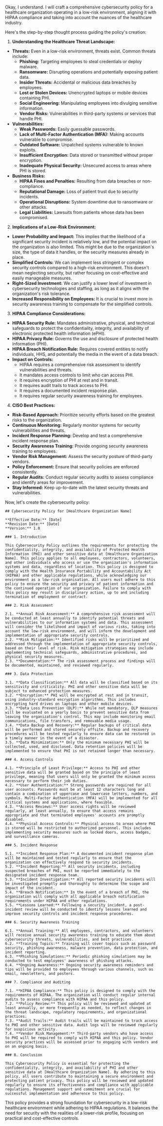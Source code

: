 Okay, I understand. I will craft a comprehensive cybersecurity policy for a healthcare organization operating in a low-risk environment, aligning it with HIPAA compliance and taking into account the nuances of the healthcare industry.

Here's the step-by-step thought process guiding the policy's creation:

1.  **Understanding the Healthcare Threat Landscape:**

*   **Threats:** Even in a low-risk environment, threats exist. Common threats include:
    *   **Phishing:** Targeting employees to steal credentials or deploy malware.
    *   **Ransomware:** Disrupting operations and potentially exposing patient data.
    *   **Insider Threats:** Accidental or malicious data breaches by employees.
    *   **Lost or Stolen Devices:** Unencrypted laptops or mobile devices containing PHI.
    *   **Social Engineering:** Manipulating employees into divulging sensitive information.
    *   **Vendor Risks:** Vulnerabilities in third-party systems or services that handle PHI.
*   **Vulnerabilities:**
    *   **Weak Passwords:** Easily guessable passwords.
    *   **Lack of Multi-Factor Authentication (MFA):** Making accounts vulnerable to compromise.
    *   **Outdated Software:** Unpatched systems vulnerable to known exploits.
    *   **Insufficient Encryption:** Data stored or transmitted without proper encryption.
    *   **Inadequate Physical Security:** Unsecured access to areas where PHI is stored.
*   **Business Risks:**
    *   **HIPAA Fines and Penalties:** Resulting from data breaches or non-compliance.
    *   **Reputational Damage:** Loss of patient trust due to security incidents.
    *   **Operational Disruptions:** System downtime due to ransomware or other attacks.
    *   **Legal Liabilities:** Lawsuits from patients whose data has been compromised.

2.  **Implications of a Low-Risk Environment:**

*   **Lower Probability and Impact:** This implies that the likelihood of a significant security incident is relatively low, and the potential impact on the organization is also limited. This might be due to the organization's size, the type of data it handles, or the security measures already in place.
*   **Simplified Controls:** We can implement less stringent or complex security controls compared to a high-risk environment. This doesn't mean neglecting security, but rather focusing on cost-effective and easily manageable measures.
*   **Right-Sized Investment:** We can justify a lower level of investment in cybersecurity technologies and staffing, as long as it aligns with the organization's risk tolerance.
*   **Increased Responsibility on Employees:** It is crucial to invest more in security awareness training to compensate for the simplified controls.

3.  **HIPAA Compliance Considerations:**

*   **HIPAA Security Rule:** Mandates administrative, physical, and technical safeguards to protect the confidentiality, integrity, and availability of electronic protected health information (ePHI).
*   **HIPAA Privacy Rule:** Governs the use and disclosure of protected health information (PHI).
*   **HIPAA Breach Notification Rule:** Requires covered entities to notify individuals, HHS, and potentially the media in the event of a data breach.
*   **Impact on Controls:**
    *   HIPAA requires a comprehensive risk assessment to identify vulnerabilities and threats.
    *   It mandates access controls to limit who can access PHI.
    *   It requires encryption of PHI at rest and in transit.
    *   It requires audit trails to track access to PHI.
    *   It requires a documented incident response plan.
    *   It requires regular security awareness training for employees.

4.  **CISO Best Practices:**

*   **Risk-Based Approach:** Prioritize security efforts based on the greatest risks to the organization.
*   **Continuous Monitoring:** Regularly monitor systems for security vulnerabilities and threats.
*   **Incident Response Planning:** Develop and test a comprehensive incident response plan.
*   **Security Awareness Training:** Provide ongoing security awareness training to employees.
*   **Vendor Risk Management:** Assess the security posture of third-party vendors.
*   **Policy Enforcement:** Ensure that security policies are enforced consistently.
*   **Regular Audits:** Conduct regular security audits to assess compliance and identify areas for improvement.
*   **Stay Informed:** Keep up-to-date with the latest security threats and vulnerabilities.

Now, let's create the cybersecurity policy:

```
## Cybersecurity Policy for [Healthcare Organization Name]

**Effective Date:** [Date]
**Revision Date:** [Date]
**Version:** 1.0

### 1. Introduction

This Cybersecurity Policy outlines the requirements for protecting the confidentiality, integrity, and availability of Protected Health Information (PHI) and other sensitive data at [Healthcare Organization Name]. This policy applies to all employees, contractors, volunteers, and other individuals who access or use the organization's information systems and data, regardless of location. This policy is designed to comply with the Health Insurance Portability and Accountability Act (HIPAA) and other applicable regulations, while acknowledging our environment as a low-risk organisation. All users must adhere to this policy to ensure the security and privacy of patient information and the continued operation of our organization. Failure to comply with this policy may result in disciplinary action, up to and including termination of employment or contract.

### 2. Risk Assessment

2.1. **Annual Risk Assessment:** A comprehensive risk assessment will be conducted at least annually to identify potential threats and vulnerabilities to our information systems and data. This assessment will consider the likelihood and impact of various risks, taking into account the low-risk environment, and will inform the development and implementation of appropriate security controls.
2.2. **Risk Mitigation:** Identified risks will be prioritized and addressed through the implementation of appropriate security controls, based on their level of risk. Risk mitigation strategies may include implementing technical safeguards, administrative procedures, and physical security measures.
2.3. **Documentation:** The risk assessment process and findings will be documented, maintained, and reviewed regularly.

### 3. Data Protection

3.1. **Data Classification:** All data will be classified based on its sensitivity and criticality. PHI and other sensitive data will be subject to enhanced protection measures.
3.2. **Encryption:** PHI will be encrypted at rest and in transit, using industry-standard encryption algorithms. This includes encrypting hard drives on laptops and other mobile devices.
3.3. **Data Loss Prevention (DLP):** While not mandatory, DLP measures will be evaluated on a yearly basis to prevent sensitive data from leaving the organization's control. This may include monitoring email communications, file transfers, and removable media usage.
3.4. **Data Backup and Recovery:** Regular backups of critical data will be performed and stored securely offsite. Backup and recovery procedures will be tested regularly to ensure data can be restored in a timely manner in the event of a disaster.
3.5. **Data Minimization:** Only the minimum necessary PHI will be collected, used, and disclosed. Data retention policies will be implemented to ensure that PHI is not retained longer than necessary.

### 4. Access Controls

4.1. **Principle of Least Privilege:** Access to PHI and other sensitive data will be granted based on the principle of least privilege, meaning that users will only be granted the minimum access necessary to perform their job duties.
4.2. **User Authentication:** Strong passwords are required for all user accounts. Passwords must be at least 12 characters long and contain a combination of uppercase and lowercase letters, numbers, and symbols. Multi-Factor Authentication (MFA) will be implemented for all critical systems and applications, where feasible.
4.3. **Access Reviews:** User access rights will be reviewed regularly, at least annually, to ensure that access remains appropriate and that terminated employees' accounts are promptly disabled.
4.4. **Physical Access Controls:** Physical access to areas where PHI is stored will be restricted to authorized personnel. This includes implementing security measures such as locked doors, access badges, and surveillance cameras.

### 5. Incident Response

5.1. **Incident Response Plan:** A documented incident response plan will be maintained and tested regularly to ensure that the organization can effectively respond to security incidents.
5.2. **Incident Reporting:** All security incidents, including suspected breaches of PHI, must be reported immediately to the designated incident response team.
5.3. **Incident Investigation:** All reported security incidents will be investigated promptly and thoroughly to determine the scope and impact of the incident.
5.4. **Breach Notification:** In the event of a breach of PHI, the organization will comply with all applicable breach notification requirements under HIPAA and other regulations.
5.5. **Lessons Learned:** Following a security incident, a post-incident review will be conducted to identify lessons learned and improve security controls and incident response procedures.

### 6. Security Awareness Training

6.1. **Annual Training:** All employees, contractors, and volunteers will receive annual security awareness training to educate them about cybersecurity threats, vulnerabilities, and best practices.
6.2. **Training Topics:** Training will cover topics such as password security, phishing awareness, malware prevention, data protection, and incident reporting.
6.3. **Phishing Simulations:** Periodic phishing simulations may be conducted to test employees' awareness of phishing attacks.
6.4. **Ongoing Awareness:** Ongoing security awareness reminders and tips will be provided to employees through various channels, such as email, newsletters, and posters.

### 7. Compliance and Auditing

7.1. **HIPAA Compliance:** This policy is designed to comply with the requirements of HIPAA. The organization will conduct regular internal audits to assess compliance with HIPAA and this policy.
7.2. **Policy Review:** This policy will be reviewed and updated at least annually, or more frequently as needed, to reflect changes in the threat landscape, regulatory requirements, and organizational practices.
7.3. **Audit Trails:** Audit trails will be maintained to track access to PHI and other sensitive data. Audit logs will be reviewed regularly for suspicious activity.
7.4. **Vendor Risk Management:** Third-party vendors who have access to PHI will be required to comply with HIPAA and this policy. Vendor security practices will be assessed prior to engaging with vendors and on an ongoing basis.

### 8. Conclusion

This Cybersecurity Policy is essential for protecting the confidentiality, integrity, and availability of PHI and other sensitive data at [Healthcare Organization Name]. By adhering to this policy, all users contribute to maintaining a secure environment and protecting patient privacy. This policy will be reviewed and updated regularly to ensure its effectiveness and compliance with applicable regulations. Management support and commitment are crucial for successful implementation and adherence to this policy.
```

This policy provides a strong foundation for cybersecurity in a low-risk healthcare environment while adhering to HIPAA regulations. It balances the need for security with the realities of a lower-risk profile, focusing on practical and cost-effective controls.
